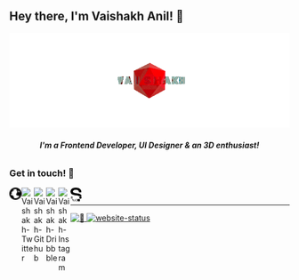 ## Hey there, I'm Vaishakh Anil! :wave:

<div align="center">
    <img src="https://github.com/vaishakhanil/vaishakhanil/blob/master/turn.gif">
    <h6><b><i>I'm a Frontend Developer, UI Designer & an 3D enthusiast!</b></i></h6>
</div>

### Get in touch! :maple_leaf:
[<img align="left" alt="vaishakhanil.github.io" width="22px" src="https://raw.githubusercontent.com/iconic/open-iconic/master/svg/globe.svg" />](https://vaishakhanil.github.io/)

[<img align="left" alt="Vaishakh-Twitter" width="22px" src="https://cdn.jsdelivr.net/npm/simple-icons@3.4.0/icons/twitter.svg" />](https://twitter.com/_vaishakhanil_)

[<img align="left" alt="Vaishakh-Github" width="22px" src="https://cdn.jsdelivr.net/npm/simple-icons@3.4.0/icons/github.svg" />](https://github.com/vaishakhanil)

[<img align="left" alt="Vaishakh-Dribbble" width="22px" src="https://cdn.jsdelivr.net/npm/simple-icons@3.4.0/icons/dribbble.svg" />](https://dribbble.com/vaishakhanil)

[<img align="left" alt="Vaishakh-Instagram" width="22px" src="https://cdn.jsdelivr.net/npm/simple-icons@3.4.0/icons/instagram.svg" />](https://www.instagram.com/_vaishakhanil_/) <tr>

[<img align="left" alt="Vaishakh-Sourcerer" width="20px" src="./scicon.svg">](https://sourcerer.io/vaishakhanil)

<br/>

---

<p>
    <a href="https://sourcerer.io/vaishakhanil"> <img src="https://visitor-badge.glitch.me/badge?page_id=vaishakhanil.visitor-badge" alt="🚀"> </a>
   <a href="https://vaishakhanil.github.io"> <img width="200px" src="https://img.shields.io/website?style=for-the-badge&logo=github&label=vaishakhanil.github.io&url=https%3A%2F%2Fvaishakhanil.github.io" alt="website-status"></a>
<p/>
